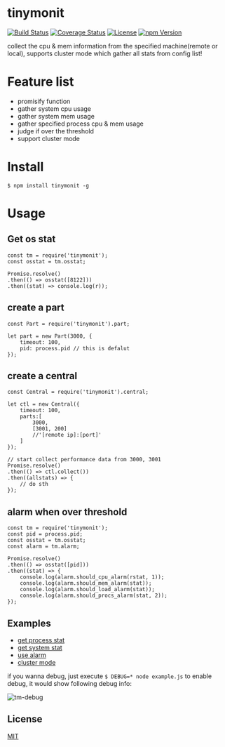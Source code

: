 # tinymonit

[![Build Status](https://travis-ci.org/hardog/tinymonit.svg?branch=master)](https://travis-ci.org/hardog/tinymonit)
[![Coverage Status](https://img.shields.io/codecov/c/github/hardog/tinymonit.svg)](https://codecov.io/github/hardog/tinymonit?branch=master)
[![License](https://img.shields.io/npm/l/tinymonit.svg)](https://www.npmjs.com/package/tinymonit)
[![npm Version](https://img.shields.io/npm/v/tinymonit.svg)](https://www.npmjs.com/package/tinymonit)

collect the cpu & mem information from the specified machine(remote or local), supports cluster mode which gather all stats from config list!

# Feature list

- promisify function
- gather system cpu usage
- gather system mem usage
- gather specified process cpu & mem usage
- judge if over the threshold
- support cluster mode

# Install

`$ npm install tinymonit -g`

# Usage

## Get os stat

```
const tm = require('tinymonit');
const osstat = tm.osstat;

Promise.resolve()
.then(() => osstat([8122]))
.then((stat) => console.log(r));
```

## create a part

```
const Part = require('tinymonit').part;

let part = new Part(3000, {
	timeout: 100,
	pid: process.pid // this is defalut
});
```

## create a central

```
const Central = require('tinymonit').central;

let ctl = new Central({
	timeout: 100,
	parts:[
		3000,
		[3001, 200]
		//'[remote ip]:[port]'
	]
});

// start collect performance data from 3000, 3001
Promise.resolve()
.then(() => ctl.collect())
.then((allstats) => {
	// do sth
});
```

## alarm when over threshold

```
const tm = require('tinymonit');
const pid = process.pid;
const osstat = tm.osstat;
const alarm = tm.alarm;

Promise.resolve()
.then(() => osstat([pid]))
.then((stat) => {
	console.log(alarm.should_cpu_alarm(rstat, 1));
	console.log(alarm.should_mem_alarm(stat));
	console.log(alarm.should_load_alarm(stat));
	console.log(alarm.should_procs_alarm(stat, 2));
});

```

## Examples

- [get process stat](./example/proc_stat.js)
- [get system stat](./example/sys_stat.js)
- [use alarm](./example/threshold.js)
- [cluster mode](./example/cluster)

if you wanna debug, just execute `$ DEBUG=* node example.js` to enable debug, it would show following debug info:

![tm-debug](http://hardog.net/images/assist/20161007/tm-debug.png)

## License

[MIT](https://github.com/hardog/tinymonit/blob/master/LICENSE)
